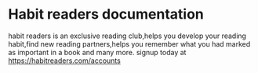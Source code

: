 # Habit readers documentation
habit readers is an exclusive reading club,helps you develop your reading habit,find new reading partners,helps you remember what you had marked as important in a book and many more. signup today at &nbsp; https://habitreaders.com/accounts